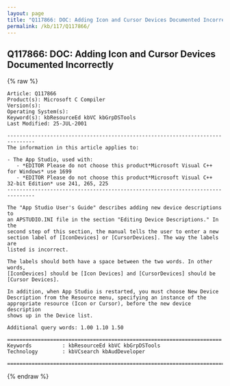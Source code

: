```yaml
---
layout: page
title: "Q117866: DOC: Adding Icon and Cursor Devices Documented Incorrectly"
permalink: /kb/117/Q117866/
---
```


## Q117866: DOC: Adding Icon and Cursor Devices Documented Incorrectly

{% raw %}

	Article: Q117866
	Product(s): Microsoft C Compiler
	Version(s): 
	Operating System(s): 
	Keyword(s): kbResourceEd kbVC kbGrpDSTools
	Last Modified: 25-JUL-2001
	
	-------------------------------------------------------------------------------
	The information in this article applies to:
	
	- The App Studio, used with:
	   - *EDITOR Please do not choose this product*Microsoft Visual C++ for Windows* use 1699 
	   - *EDITOR Please do not choose this product*Microsoft Visual C++ 32-bit Edition* use 241, 265, 225 
	-------------------------------------------------------------------------------
	
	The "App Studio User's Guide" describes adding new device descriptions to
	an APSTUDIO.INI file in the section "Editing Device Descriptions." In the
	second step of this section, the manual tells the user to enter a new
	section label of [IconDevices] or [CursorDevices]. The way the labels are
	listed is incorrect.
	
	The labels should both have a space between the two words. In other words,
	[IconDevices] should be [Icon Devices] and [CursorDevices] should be
	[Cursor Devices].
	
	In addition, when App Studio is restarted, you must choose New Device
	Description from the Resource menu, specifying an instance of the
	appropriate resource (Icon or Cursor), before the new device description
	shows up in the Device list.
	
	Additional query words: 1.00 1.10 1.50
	
	======================================================================
	Keywords          : kbResourceEd kbVC kbGrpDSTools 
	Technology        : kbVCsearch kbAudDeveloper
	
	=============================================================================
	

{% endraw %}
